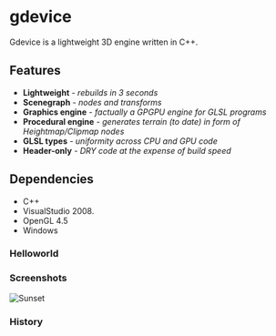 # gdevice
Gdevice is a lightweight 3D engine written in C++.
## Features
- **Lightweight** - _rebuilds in 3 seconds_
- **Scenegraph** - _nodes and transforms_
- **Graphics engine** - _factually a GPGPU engine for GLSL programs_
- **Procedural engine** - _generates terrain (to date) in form of Heightmap/Clipmap nodes_
- **GLSL types** - _uniformity across CPU and GPU code_
- **Header-only** - _DRY code at the expense of build speed_
## Dependencies
- C++
- VisualStudio 2008.
- OpenGL 4.5
- Windows
### Helloworld
### Screenshots
![Sunset](https://i.ibb.co/yWZ2knQ/sunset.jpg)
### History
